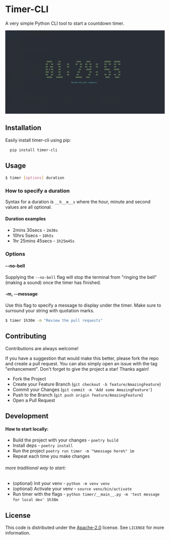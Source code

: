 # Timer-CLI

A very simple Python CLI tool to start a countdown timer.

![Example sreenshot](https://raw.githubusercontent.com/1Blademaster/timer-cli/main/images/screenshot.png)

## Installation

Easily install timer-cli using pip:

```bash
  pip install timer-cli
```

## Usage

```bash
$ timer [options] duration
```

### How to specify a duration

Syntax for a duration is `__h__m__s` where the hour, minute and second values are all optional.

#### Duration examples

- 2mins 30secs - `2m30s`
- 10hrs 5secs - `10h5s`
- 1hr 25mins 45secs - `1h25m45s`

### Options

#### --no-bell

Supplying the `--no-bell` flag will stop the terminal from "ringing the bell" (making a sound) once the timer has finished.

#### -m, --message

Use this flag to specify a message to display under the timer. Make sure to surround your string with quotation marks.

```bash
$ timer 1h30m -m "Review the pull requests"
```

## Contributing

Contributions are always welcome!

If you have a suggestion that would make this better, please fork the repo and create a pull request. You can also simply open an issue with the tag "enhancement". Don't forget to give the project a star! Thanks again!

- Fork the Project
- Create your Feature Branch (`git checkout -b feature/AmazingFeature`)
- Commit your Changes (`git commit -m 'Add some AmazingFeature'`)
- Push to the Branch (`git push origin feature/AmazingFeature`)
- Open a Pull Request

## Development

#### How to start locally:
- Build the project with your changes - `poetry build`
- Install deps - `poetry install`
- Run the project `poetry run timer -m "%message here%" 1m`
- Repeat each time you make changes

###### more traditional way to start:
- (optional) Init your venv - `python -m venv venv`
- (optional) Activate your venv - `source venv/bin/activate`
- Run timer with the flags - `python timer/__main__.py -m 'test message for local dev' 1h38m`

## License

This code is distributed under the [Apache-2.0](https://choosealicense.com/licenses/apache-2.0/) license. See `LICENSE` for more information.

```

```
